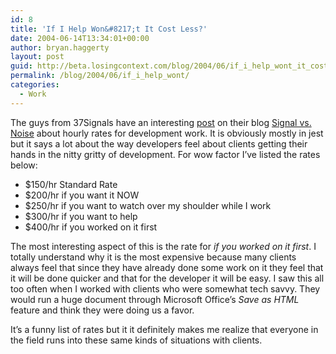 ```yaml
---
id: 8
title: 'If I Help Won&#8217;t It Cost Less?'
date: 2004-06-14T13:34:01+00:00
author: bryan.haggerty
layout: post
guid: http://beta.losingcontext.com/blog/2004/06/if_i_help_wont_it_cost_less.php
permalink: /blog/2004/06/if_i_help_wont/
categories:
  - Work
---
```

The guys from 37Signals have an interesting [post](http://www.37signals.com/svn/archives/000717.php "See the entry in it's full glory") on their blog [Signal vs. Noise](http://www.37signals.com/svn/ "Visit their blog") about hourly rates for development work. It is obviously mostly in jest but it says a lot about the way developers feel about clients getting their hands in the nitty gritty of development. For wow factor I&#8217;ve listed the rates below:

  * $150/hr Standard Rate
  * $200/hr if you want it NOW
  * $250/hr if you want to watch over my shoulder while I work
  * $300/hr if you want to help
  * $400/hr if you worked on it first

The most interesting aspect of this is the rate for _if you worked on it first_. I totally understand why it is the most expensive because many clients always feel that since they have already done some work on it they feel that it will be done quicker and that for the developer it will be easy. I saw this all too often when I worked with clients who were somewhat tech savvy. They would run a huge document through Microsoft Office&#8217;s _Save as HTML_ feature and think they were doing us a favor.

It&#8217;s a funny list of rates but it it definitely makes me realize that everyone in the field runs into these same kinds of situations with clients.